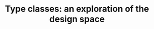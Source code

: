 ---
title: ! 'Type classes: an exploration of the design space'
paper-url: http://ipaper.googlecode.com/git-history/243b02cb56424d9e3931361122c5aa1c4bdcbbbd/Typeclasses/type-class-explorationi.pdf
authors:
- Simon Peyton Jones
- Mark Jones
- Erik Meijer
type: paper
tags:
- type classes
doHaskell-type: research paper
dohaskell-year: 1997
---